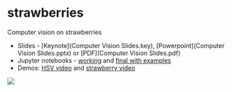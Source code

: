 # strawberries
Computer vision on strawberries

- Slides - [Keynote](Computer Vision Slides.key), [Powerpoint](Computer Vision Slides.pptx) or [PDF](Computer Vision Slides.pdf)
- Jupyter notebooks - [working](Strawberry%20working.ipynb) and [final with examples](Strawberry%20complete%20with%20examples.ipynb)
- Demos: [HSV video](demo_hsv_video.py) and [strawberry video](demo_strawberry_video.py)


![](strawberries_found.jpg)
